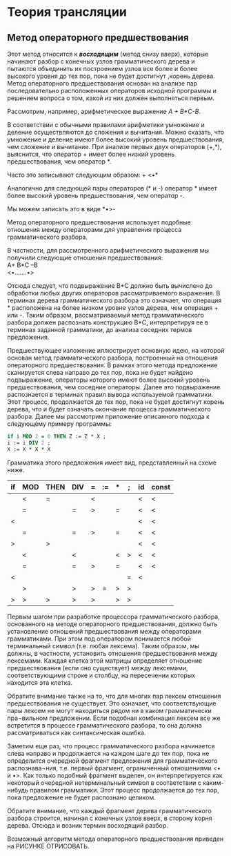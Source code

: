 # Теория трансляции
## Метод операторного предшествования


Этот метод относится к ***восходящим*** (метод снизу вверх), которые  начинают разбор с конечных узлов грамматического дерева и пытаются объединить их построением узлов все более и более высокого уровня до тех пор, пока не будет достигнут ,корень дерева. Метод операторного предшествования основан на анализе пар последовательно расположенных операторов исходной программы и решением вопроса о том, какой из них должен выполняться первым.

Рассмотрим, например, арифметическое выражение *А + В\*С-В*.  


В соответствии с обычными правилами арифметики умножение и деление осуществляются до сложения и вычитания. Можно сказать, что умножение и деление имеют более высокий уровень предшествования, чем сложение и вычитание. При анализе первых двух операторов (+,*), выяснится, что оператор + имеет более низкий уровень предшествования, чем оператор *. 

Часто это записывают следующим образом: + <•*

Аналогично для следующей пары операторов (\* и -) оператор \* имеет более высокий уровень предшествования, чем оператор -. 

Мы можем записать это в виде \*•>-

Метод операторного предшествования использует подобные отношения между операторами для управления процесса грамматического разбора. 

В частности, для рассмотренного арифметического выражения мы получили следующие отношения предшествования:  
А+ В\*С –В  
<•.......•>

Отсюда следует, что подвыражение В\*С должно быть вычислено до обработки любых других операторов рассматриваемого выражения. В терминах дерева грамматического разбора это означает, что операция * расположена на более низком уровне узлов дерева, чем операция + или -. Таким образом, рассматриваемый метод грамматического разбора должен распознать конструкцию В\*С, интерпретируя ее в терминах заданной грамматики, до анализа соседних термов предложения.

Предшествующее изложение иллюстрирует основную идею, на которой основан метод грамматического разбора, построенный на отношения операторного предшествования. В рамках этого метода предложение сканируется слева направо до тех пор, пока не будет найдено подвыражение, операторы которого имеют более высокий уровень предшествования, чем соседние операторы. Далее это подвыражение распознается в терминах правил вывода используемой грамматики. Этот процесс, продолжается до тех пор, пока не будет достигнут корень дерева, что и будет означать окончание процесса грамматического разбора. Далее мы рассмотрим приложение описанного подхода к следующему примеру программы:

```pascal
if i MOD 2 = 0 THEN Z := Z * X ;
i := i DIV 2 ;
X := X * X * X
```

Грамматика этого предложения имеет вид, представленный на схеме ниже.

|  if | MOD | THEN| DIV |  =  | :=  |  *  |  ;  |  id |const|
|-----|-----|-----|-----|-----|-----|-----|-----|-----|-----|
|     |   < |   = |     |   < |     |     |     |   < |   < |
|     |   = |     |   = |   > |     |   = |     |   < |   < |
|   < |     |     |     |     |     |     |     |   < |   < |
|     |   = |     |   = |   > |     |   = |     |   < |   < |
|   > |     |   > |     |     |     |     |     |   < |   < |
|     |   < |     |   < |     |     |   < |   > |   < |   < |
|     |   = |     |   = |   > |     |   = |     |   < |   < |
|   < |     |     |     |     |     |     |   = |   < |     |
|     |   > |     |   > |   > |   = |   > |   > |     |     |
|   > |   > |   > |   > |   > |     |   > |   > |     |     |

Первым шагом при разработке процессора грамматического разбора, основанного на методе операторного предшествования, должно быть установление отношений предшествования между операторами грамматиками. При этом под оператором понимается любой терминальный символ (т.е. любая лексема). Таким образом, мы должны, в частности, установить отношения предшествования между лексемами. 
Каждая клетка этой матрицы определяет отношение предшествования (если оно существует) между лексемами, соответствующими строке и столбцу, на пересечении которых находится эта клетка. 

Обратите внимание также на то, что для многих пар лексем отношения предшествования не существует. Это означает, что соответствующие пары лексем не могут находиться рядом ни в каком грамматически пра¬вильном предложении. Если подобная комбинация лексем все же встретится в процессе грамматического разбора, то она должна рассматриваться как синтаксическая ошибка.

Заметим еще раз, что процесс грамматического разбора начинается слева направо и продолжается на каждом шаге до тех пор, пока не определится очередной фрагмент предложения для грамматического распознава¬ния, т.е. первый фрагмент, ограниченный отношениями <• и •>. Как только подобный фрагмент выделен, он интерпретируется как некоторый очередной нетерминальный символ в соответствии с каким-нибудь правилом грамматики. Этот процесс продолжается до тех пор, пока предложение не будет распознано целиком.

Обратите внимание, что каждый фрагмент дерева грамматического разбора строится, начиная с конечных узлов вверх, в сторону корня дерева. Отсюда и возник термин восходящий разбор.

Возможный алгоритм метода операторного предшествования приведен на РИСУНКЕ ОТРИСОВАТЬ.
